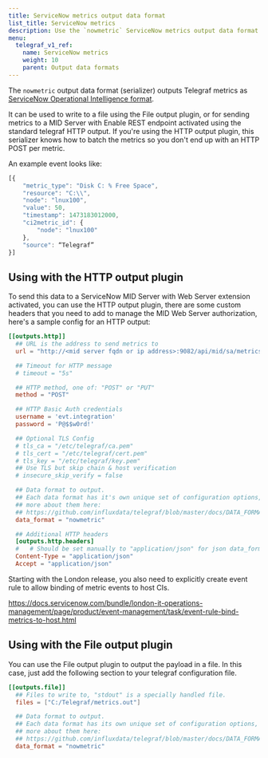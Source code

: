 ```yaml
---
title: ServiceNow metrics output data format
list_title: ServiceNow metrics
description: Use the `nowmetric` ServiceNow metrics output data format (serializer) to output Telegraf metrics as ServiceNow Operational Intelligence format.
menu:
  telegraf_v1_ref:
    name: ServiceNow metrics
    weight: 10
    parent: Output data formats
---
```


The `nowmetric` output data format (serializer) outputs Telegraf metrics as [ServiceNow Operational Intelligence format](https://docs.servicenow.com/bundle/kingston-it-operations-management/page/product/event-management/reference/mid-POST-metrics.html).

It can be used to write to a file using the File output plugin, or for sending metrics to a MID Server with Enable REST endpoint activated using the standard telegraf HTTP output.
If you're using the HTTP output plugin, this serializer knows how to batch the metrics so you don't end up with an HTTP POST per metric.

An example event looks like:

```javascript
[{
    "metric_type": "Disk C: % Free Space",
    "resource": "C:\\",
    "node": "lnux100",
    "value": 50,
    "timestamp": 1473183012000,
    "ci2metric_id": {
        "node": "lnux100"
    },
    "source": “Telegraf”
}]
```

## Using with the HTTP output plugin

To send this data to a ServiceNow MID Server with Web Server extension activated, you can use the HTTP output plugin, there are some custom headers that you need to add to manage the MID Web Server authorization, here's a sample config for an HTTP output:

```toml
[[outputs.http]]
  ## URL is the address to send metrics to
  url = "http://<mid server fqdn or ip address>:9082/api/mid/sa/metrics"

  ## Timeout for HTTP message
  # timeout = "5s"

  ## HTTP method, one of: "POST" or "PUT"
  method = "POST"

  ## HTTP Basic Auth credentials
  username = 'evt.integration'
  password = 'P@$$w0rd!'

  ## Optional TLS Config
  # tls_ca = "/etc/telegraf/ca.pem"
  # tls_cert = "/etc/telegraf/cert.pem"
  # tls_key = "/etc/telegraf/key.pem"
  ## Use TLS but skip chain & host verification
  # insecure_skip_verify = false

  ## Data format to output.
  ## Each data format has it's own unique set of configuration options, read
  ## more about them here:
  ## https://github.com/influxdata/telegraf/blob/master/docs/DATA_FORMATS_OUTPUT.md
  data_format = "nowmetric"

  ## Additional HTTP headers
  [outputs.http.headers]
  #   # Should be set manually to "application/json" for json data_format
  Content-Type = "application/json"
  Accept = "application/json"
```

Starting with the London release, you also need to explicitly create event rule to allow binding of metric events to host CIs.

https://docs.servicenow.com/bundle/london-it-operations-management/page/product/event-management/task/event-rule-bind-metrics-to-host.html

## Using with the File output plugin

You can use the File output plugin to output the payload in a file.
In this case, just add the following section to your telegraf configuration file.

```toml
[[outputs.file]]
  ## Files to write to, "stdout" is a specially handled file.
  files = ["C:/Telegraf/metrics.out"]

  ## Data format to output.
  ## Each data format has its own unique set of configuration options, read
  ## more about them here:
  ## https://github.com/influxdata/telegraf/blob/master/docs/DATA_FORMATS_OUTPUT.md
  data_format = "nowmetric"
```
